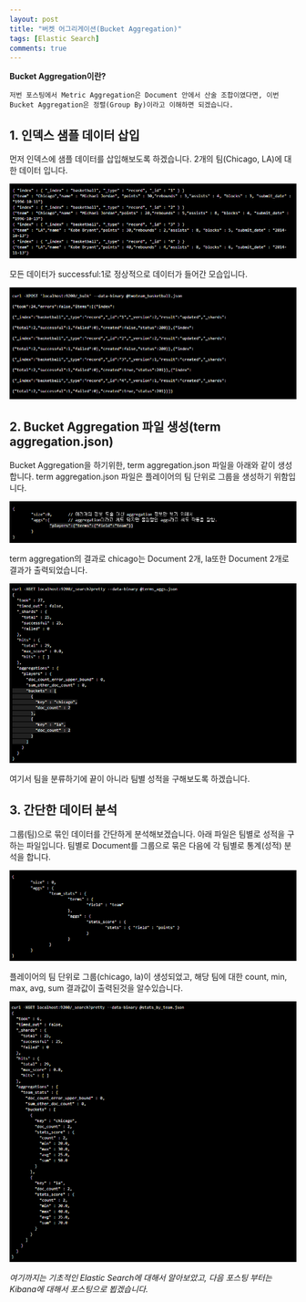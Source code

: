 ```yaml
---
layout: post
title: "버켓 어그리게이션(Bucket Aggregation)"
tags: [Elastic Search]
comments: true
---
```


**Bucket Aggregation이란?**


`저번 포스팅에서 Metric Aggregation은 Document 안에서 산술 조합이였다면, 이번 Bucket Aggregation은 정렬(Group By)이라고 이해하면 되겠습니다.`  



## **1. 인덱스 샘플 데이터 삽입**

먼저 인덱스에 샘플 데이터를 삽입해보도록 하겠습니다.
2개의 팀(Chicago, LA)에 대한 데이터 입니다.


![frozen Lake WorldS](../images/ELK_posts_image13.png)

모든 데이터가 successful:1로 정상적으로 데이터가 들어간 모습입니다.

![frozen Lake WorldS](../images/ELK_posts_image14.png)



## **2. Bucket Aggregation 파일 생성(term aggregation.json)**

Bucket Aggregation을 하기위한, term aggregation.json 파일을 아래와 같이 생성합니다.
term aggregation.json 파일은 플레이어의 팀 단위로 그룹을 생성하기 위함입니다.

![frozen Lake WorldS](../images/ELK_posts_image18.png)

term aggregation의 결과로 chicago는 Document 2개, la또한 Document 2개로 결과가 출력되었습니다.

![frozen Lake WorldS](../images/ELK_posts_image15.png)

여기서 팀을 분류하기에 끝이 아니라 팀별 성적을 구해보도록 하겠습니다.


## **3. 간단한 데이터 분석**

그룹(팀)으로 묶인 데이터를 간단하게 분석해보겠습니다.
아래 파일은 팀별로 성적을 구하는 파일입니다.
팀별로 Document를 그룹으로 묶은 다음에 각 팀별로 통계(성적) 분석을 합니다.

![frozen Lake WorldS](../images/ELK_posts_image16.png)

플레이어의 팀 단위로 그룹(chicago, la)이 생성되었고, 해당 팀에 대한 count, min, max, avg, sum 결과값이 출력된것을 알수있습니다.

![frozen Lake WorldS](../images/ELK_posts_image17.png)

*여기까지는 기초적인 Elastic Search에 대해서 알아보았고, 다음 포스팅 부터는 Kibana에 대해서 포스팅으로 뵙겠습니다.*


